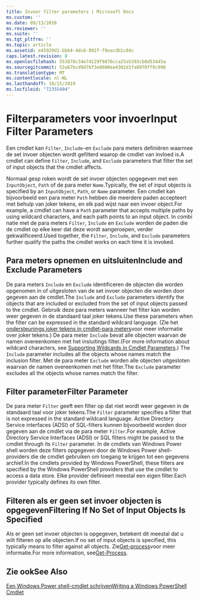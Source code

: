```yaml
---
title: Invoer filter parameters | Microsoft Docs
ms.custom: ''
ms.date: 09/13/2016
ms.reviewer: ''
ms.suite: ''
ms.tgt_pltfrm: ''
ms.topic: article
ms.assetid: e45929d1-bbb4-4dc6-892f-f9eacdb1c84c
caps.latest.revision: 8
ms.openlocfilehash: 553878c34e74129f9876cca25a5393cb0d53445a
ms.sourcegitcommit: 52a67bcd9d7bf3e8600ea4302d1fa8970ff9c998
ms.translationtype: MT
ms.contentlocale: nl-NL
ms.lasthandoff: 10/15/2019
ms.locfileid: "72355494"
---
```

# <a name="input-filter-parameters"></a><span data-ttu-id="7aeca-102">Filterparameters voor invoer</span><span class="sxs-lookup"><span data-stu-id="7aeca-102">Input Filter Parameters</span></span>

<span data-ttu-id="7aeca-103">Een cmdlet kan `Filter`, `Include`-en `Exclude` para meters definiëren waarmee de set invoer objecten wordt gefilterd waarop de cmdlet van invloed is.</span><span class="sxs-lookup"><span data-stu-id="7aeca-103">A cmdlet can define `Filter`, `Include`, and `Exclude` parameters that filter the set of input objects that the cmdlet affects.</span></span>

<span data-ttu-id="7aeca-104">Normaal gesp roken wordt de set invoer objecten opgegeven met een `InputObject`, `Path` of de para meter `Name`.</span><span class="sxs-lookup"><span data-stu-id="7aeca-104">Typically, the set of input objects is specified by an `InputObject`, `Path`, or `Name` parameter.</span></span> <span data-ttu-id="7aeca-105">Een cmdlet kan bijvoorbeeld een para meter `Path` hebben die meerdere paden accepteert met behulp van joker tekens, en elk pad wijst naar een invoer object.</span><span class="sxs-lookup"><span data-stu-id="7aeca-105">For example, a cmdlet can have a `Path` parameter that accepts multiple paths by using wildcard characters, and each path points to an input object.</span></span> <span data-ttu-id="7aeca-106">In combi natie met de para meters `Filter`, `Include` en `Exclude` worden de paden die de cmdlet op elke keer dat deze wordt aangeroepen, verder gekwalificeerd.</span><span class="sxs-lookup"><span data-stu-id="7aeca-106">Used together, the `Filter`, `Include`, and `Exclude` parameters further qualify the paths the cmdlet works on each time it is invoked.</span></span>

## <a name="include-and-exclude-parameters"></a><span data-ttu-id="7aeca-107">Para meters opnemen en uitsluiten</span><span class="sxs-lookup"><span data-stu-id="7aeca-107">Include and Exclude Parameters</span></span>

<span data-ttu-id="7aeca-108">De para meters `Include` en `Exclude` identificeren de objecten die worden opgenomen in of uitgesloten van de set invoer objecten die worden door gegeven aan de cmdlet.</span><span class="sxs-lookup"><span data-stu-id="7aeca-108">The `Include` and `Exclude` parameters identify the objects that are included or excluded from the set of input objects passed to the cmdlet.</span></span> <span data-ttu-id="7aeca-109">Gebruik deze para meters wanneer het filter kan worden weer gegeven in de standaard taal joker tekens.</span><span class="sxs-lookup"><span data-stu-id="7aeca-109">Use these parameters when the filter can be expressed in the standard wildcard language.</span></span> <span data-ttu-id="7aeca-110">(Zie het [ondersteunings joker tekens in cmdlet-para meters](./supporting-wildcard-characters-in-cmdlet-parameters.md)voor meer informatie over joker tekens.) De para meter `Include` bevat alle objecten waarvan de namen overeenkomen met het insluitings filter.</span><span class="sxs-lookup"><span data-stu-id="7aeca-110">(For more information about wildcard characters, see [Supporting Wildcards in Cmdlet Parameters](./supporting-wildcard-characters-in-cmdlet-parameters.md).) The `Include` parameter includes all the objects whose names match the inclusion filter.</span></span> <span data-ttu-id="7aeca-111">Met de para meter `Exclude` worden alle objecten uitgesloten waarvan de namen overeenkomen met het filter.</span><span class="sxs-lookup"><span data-stu-id="7aeca-111">The `Exclude` parameter excludes all the objects whose names match the filter.</span></span>

## <a name="filter-parameter"></a><span data-ttu-id="7aeca-112">Filter parameter</span><span class="sxs-lookup"><span data-stu-id="7aeca-112">Filter Parameter</span></span>

<span data-ttu-id="7aeca-113">De para meter `Filter` geeft een filter op dat niet wordt weer gegeven in de standaard taal voor joker tekens.</span><span class="sxs-lookup"><span data-stu-id="7aeca-113">The `Filter` parameter specifies a filter that is not expressed in the standard wildcard language.</span></span> <span data-ttu-id="7aeca-114">Active Directory Service interfaces (ADSI) of SQL-filters kunnen bijvoorbeeld worden door gegeven aan de cmdlet via de para meter `Filter`.</span><span class="sxs-lookup"><span data-stu-id="7aeca-114">For example, Active Directory Service Interfaces (ADSI) or SQL filters might be passed to the cmdlet through its `Filter` parameter.</span></span> <span data-ttu-id="7aeca-115">In de cmdlets van Windows Power shell worden deze filters opgegeven door de Windows Power shell-providers die de cmdlet gebruiken om toegang te krijgen tot een gegevens archief.</span><span class="sxs-lookup"><span data-stu-id="7aeca-115">In the cmdlets provided by Windows PowerShell, these filters are specified by the Windows PowerShell providers that use the cmdlet to access a data store.</span></span> <span data-ttu-id="7aeca-116">Elke provider definieert meestal een eigen filter.</span><span class="sxs-lookup"><span data-stu-id="7aeca-116">Each provider typically defines its own filter.</span></span>

## <a name="filtering-if-no-set-of-input-objects-is-specified"></a><span data-ttu-id="7aeca-117">Filteren als er geen set invoer objecten is opgegeven</span><span class="sxs-lookup"><span data-stu-id="7aeca-117">Filtering If No Set of Input Objects Is Specified</span></span>

<span data-ttu-id="7aeca-118">Als er geen set invoer objecten is opgegeven, betekent dit meestal dat u wilt filteren op alle objecten.</span><span class="sxs-lookup"><span data-stu-id="7aeca-118">If no set of input objects is specified, this typically means to filter against all objects.</span></span> <span data-ttu-id="7aeca-119">Zie[Get-process](/powershell/module/Microsoft.PowerShell.Management/Get-Process)voor meer informatie.</span><span class="sxs-lookup"><span data-stu-id="7aeca-119">For more information, see[Get-Process](/powershell/module/Microsoft.PowerShell.Management/Get-Process).</span></span>

## <a name="see-also"></a><span data-ttu-id="7aeca-120">Zie ook</span><span class="sxs-lookup"><span data-stu-id="7aeca-120">See Also</span></span>

[<span data-ttu-id="7aeca-121">Een Windows Power shell-cmdlet schrijven</span><span class="sxs-lookup"><span data-stu-id="7aeca-121">Writing a Windows PowerShell Cmdlet</span></span>](./writing-a-windows-powershell-cmdlet.md)